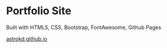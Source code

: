 # Portfolio Site

Built with HTML5, CSS, Bootstrap, FontAwesome, Github Pages

[astrokd.github.io](https://astrokd.github.io/)
